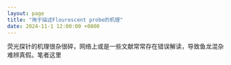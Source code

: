 ```yaml
---
layout: page
title: "用于描述Flourescent probe的机理"
date: 2024-11-1 12:00:00 +0800
---
```

荧光探针的机理很杂很碎，网络上或是一些文献常常存在错误解读，导致鱼龙混杂难辨真假。笔者这里



